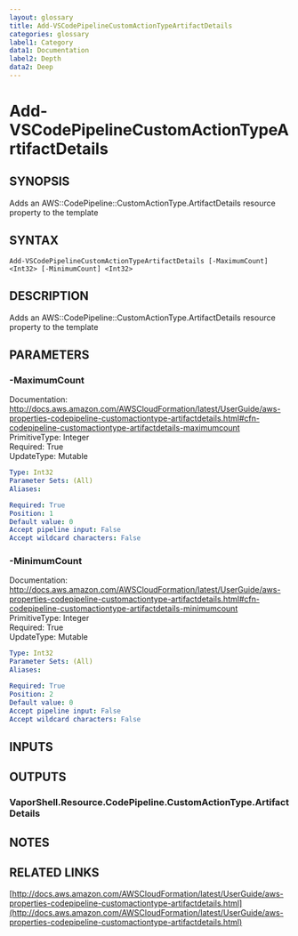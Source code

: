 ```yaml
---
layout: glossary
title: Add-VSCodePipelineCustomActionTypeArtifactDetails
categories: glossary
label1: Category
data1: Documentation
label2: Depth
data2: Deep
---
```


# Add-VSCodePipelineCustomActionTypeArtifactDetails

## SYNOPSIS
Adds an AWS::CodePipeline::CustomActionType.ArtifactDetails resource property to the template

## SYNTAX

```
Add-VSCodePipelineCustomActionTypeArtifactDetails [-MaximumCount] <Int32> [-MinimumCount] <Int32>
```

## DESCRIPTION
Adds an AWS::CodePipeline::CustomActionType.ArtifactDetails resource property to the template

## PARAMETERS

### -MaximumCount
Documentation: http://docs.aws.amazon.com/AWSCloudFormation/latest/UserGuide/aws-properties-codepipeline-customactiontype-artifactdetails.html#cfn-codepipeline-customactiontype-artifactdetails-maximumcount    
PrimitiveType: Integer    
Required: True    
UpdateType: Mutable

```yaml
Type: Int32
Parameter Sets: (All)
Aliases: 

Required: True
Position: 1
Default value: 0
Accept pipeline input: False
Accept wildcard characters: False
```

### -MinimumCount
Documentation: http://docs.aws.amazon.com/AWSCloudFormation/latest/UserGuide/aws-properties-codepipeline-customactiontype-artifactdetails.html#cfn-codepipeline-customactiontype-artifactdetails-minimumcount    
PrimitiveType: Integer    
Required: True    
UpdateType: Mutable

```yaml
Type: Int32
Parameter Sets: (All)
Aliases: 

Required: True
Position: 2
Default value: 0
Accept pipeline input: False
Accept wildcard characters: False
```

## INPUTS

## OUTPUTS

### VaporShell.Resource.CodePipeline.CustomActionType.ArtifactDetails

## NOTES

## RELATED LINKS

[http://docs.aws.amazon.com/AWSCloudFormation/latest/UserGuide/aws-properties-codepipeline-customactiontype-artifactdetails.html](http://docs.aws.amazon.com/AWSCloudFormation/latest/UserGuide/aws-properties-codepipeline-customactiontype-artifactdetails.html)

